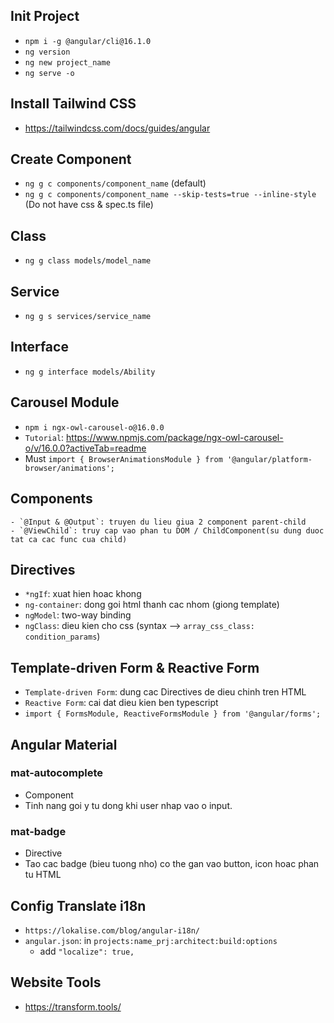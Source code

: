 ## Init Project
- `npm i -g @angular/cli@16.1.0`
- `ng version`
- `ng new project_name`
- `ng serve -o`

## Install Tailwind CSS
- https://tailwindcss.com/docs/guides/angular

## Create Component
- `ng g c components/component_name` (default)
- `ng g c components/component_name --skip-tests=true --inline-style` (Do not have css & spec.ts file)

## Class
- `ng g class models/model_name`

## Service
- `ng g s services/service_name`

## Interface
- `ng g interface models/Ability`

## Carousel Module
- `npm i ngx-owl-carousel-o@16.0.0`
- `Tutorial`: https://www.npmjs.com/package/ngx-owl-carousel-o/v/16.0.0?activeTab=readme
- Must `import { BrowserAnimationsModule } from '@angular/platform-browser/animations';`

## Components
    - `@Input & @Output`: truyen du lieu giua 2 component parent-child
    - `@ViewChild`: truy cap vao phan tu DOM / ChildComponent(su dung duoc tat ca cac func cua child)

## Directives
- `*ngIf`: xuat hien hoac khong
- `ng-container`: dong goi html thanh cac nhom (giong template)
- `ngModel`: two-way binding
- `ngClass`: dieu kien cho css (syntax --> `array_css_class: condition_params`)

## Template-driven Form & Reactive Form
- `Template-driven Form`: dung cac Directives de dieu chinh tren HTML
- `Reactive Form`: cai dat dieu kien ben typescript
- `import { FormsModule, ReactiveFormsModule } from '@angular/forms';`

## Angular Material
### mat-autocomplete
- Component 
- Tinh nang goi y tu dong khi user nhap vao o input.

### mat-badge
- Directive
- Tao cac badge (bieu tuong nho) co the gan vao button, icon hoac phan tu HTML

## Config Translate i18n
- `https://lokalise.com/blog/angular-i18n/`
- `angular.json`: in `projects:name_prj:architect:build:options`
  + add `"localize": true,`

## Website Tools
- https://transform.tools/
